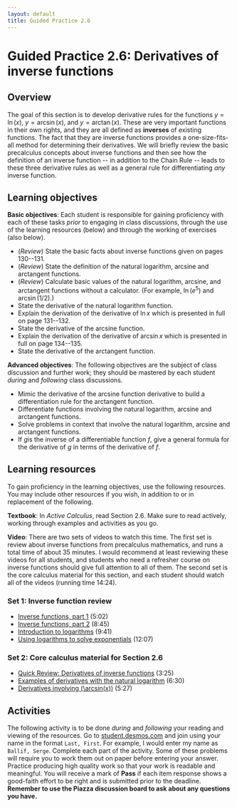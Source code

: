 ```yaml
---
layout: default
title: Guided Practice 2.6
---
```


# Guided Practice 2.6: Derivatives of inverse functions

## Overview

The goal of this section is to develop derivative rules for the functions $y = \ln(x)$, $y = \arcsin(x)$, and $y = \arctan(x)$. These are very important functions in their own rights, and they are all defined as **inverses** of existing functions. The fact that they are inverse functions provides a one-size-fits-all method for determining their derivatives. We will briefly review the basic precalculus concepts about inverse functions and then see how the definition of an inverse function -- in addition to the Chain Rule -- leads to these three derivative rules as well as a general rule for differentiating *any* inverse function. 


## Learning objectives

__Basic objectives__: Each student is responsible for gaining proficiency with each of these tasks _prior_ to engaging in class discussions, through the use of the learning resources (below) and through the working of exercises (also below). 

- (*Review*) State the basic facts about inverse functions given on pages 130--131. 
- (*Review*) State the definition of the natural logarithm, arcsine and arctangent functions. 
- (*Review*) Calculate basic values of the natural logarithm, arcsine, and arctangent functions without a calculator. (For example, $\ln(e^5)$ and $\arcsin (1/2)$.) 
- State the derivative of the natural logarithm function. 
- Explain the derivation of the derivative of $\ln x$ which is presented in full on page 131--132. 
- State the derivative of the arcsine function. 
- Explain the derivation of the derivative of $\arcsin x$ which is presented in full on page 134--135. 
- State the derivative of the arctangent function. 

__Advanced objectives__: The following objectives are the subject of class discussion and further work; they should be mastered by each student _during_ and _following_ class discussions. 

- Mimic the derivative of the arcsine function derivative to build a differentiation rule for the arctangent function.
- Differentiate functions involving the natural logarithm, arcsine and arctangent functions. 
- Solve problems in context that involve the natural logarithm, arcsine and arctangent functions. 
- If $g$is the inverse of a differentiable function $f$,  give a general formula for the derivative of $g$ in terms of the derivative of $f$. 

## Learning resources 

To gain proficiency in the learning objectives, use the following resources. You may include other resources if you wish, in addition to or in replacement of the following. 

__Textbook__: In _Active Calculus_, read Section 2.6. Make sure to read actively, working through examples and activities as you go. 

__Video__: There are two sets of videos to watch this time. The first set is review about inverse functions from precalculus mathematics, and runs a total time of about 35 minutes. I would recommend at least reviewing these videos for all students, and students who need a refresher course on inverse functions should give full attention to all of them. The second set is the core calculus material for this section, and each student should watch all of the videos (running time 14:24). 

### Set 1: Inverse function review 

- [Inverse functions, part 1](http://www.youtube.com/watch?v=tf-R8T2oyr4) (5:02)
- [Inverse functions, part 2](http://www.youtube.com/watch?v=KUmWVQc999g) (8:45) 
- [Introduction to logarithms](http://www.youtube.com/watch?v=hWw_YQ21xU8) (9:41) 
- [Using logarithms to solve exponentials](http://www.youtube.com/watch?v=YbSOUE2Xdpw) (12:07) 

### Set 2: Core calculus material for Section 2.6

- [Quick Review: Derivatives of inverse functions](http://www.youtube.com/watch?v=chdkxtt8XQo) (3:25)
- [Examples of derivatives with the natural logarithm](http://www.youtube.com/watch?v=jhBhSerqbyU) (6:30)
- [Derivatives involving \(\arcsin(x)\)](http://www.youtube.com/watch?v=pEEQNdttZsw) (5:27) 


## Activities

The following activity is to be done _during_ and _following_ your reading and viewing of the resources. Go to [student.desmos.com](https://student.desmos.com/?prepopulateCode=EC7QE) and join using your name in the format `Last, First`. For example, I would enter my name as `Ballif, Serge`. Complete each part of the activity. Some of these problems will require you to work them out on paper before entering your answer. Practice producing high quality work so that your work is readable and meaningful. You will receive a mark of __Pass__ if each item response shows a good-faith effort to be right and is submitted prior to the deadline. __Remember to use the Piazza discussion board to ask about any questions you have.__
